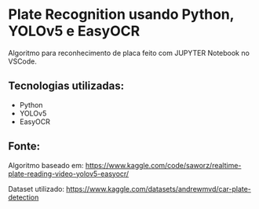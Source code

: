 # Plate Recognition usando Python, YOLOv5 e EasyOCR

Algoritmo para reconhecimento de placa feito com JUPYTER Notebook no VSCode.

## Tecnologias utilizadas:

*  Python
*  YOLOv5 
*  EasyOCR

## Fonte:

Algoritmo baseado em: https://www.kaggle.com/code/saworz/realtime-plate-reading-video-yolov5-easyocr/

Dataset utilizado: https://www.kaggle.com/datasets/andrewmvd/car-plate-detection
